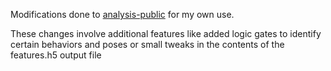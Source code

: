 Modifications done to [analysis-public](https://github.com/blackbox-bio/analysis-public) for my own use. 

These changes involve additional features like added logic gates to identify certain behaviors and poses or small tweaks in the contents of the features.h5 output file 
